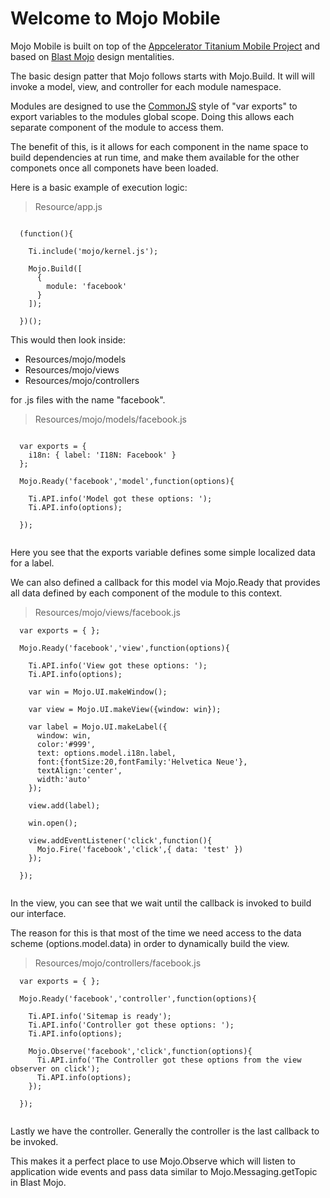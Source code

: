 Welcome to Mojo Mobile
======================

Mojo Mobile is built on top of the [Appcelerator Titanium Mobile Project](http://appcelerator.com) and based on [Blast Mojo](http://blastmojo.com) design mentalities.

The basic design patter that Mojo follows starts with Mojo.Build. It will will invoke a model, view, and controller for each module namespace. 

Modules are designed to use the [CommonJS](http://wiki.commonjs.org/wiki/Modules/1.1) style of "var exports" to export variables to the modules global scope. Doing this allows each separate component of the module to access them.

The benefit of this, is it allows for each component in the name space to build dependencies at run time, and make them available for the other componets once all componets have been loaded.

Here is a basic example of execution logic:

> Resource/app.js

``` 

  (function(){
      
    Ti.include('mojo/kernel.js');
     
    Mojo.Build([
      {
        module: 'facebook'
      }
    ]);    
    
  })();

```

This would then look inside:

* Resources/mojo/models
* Resources/mojo/views
* Resources/mojo/controllers

for .js files with the name "facebook". 

> Resources/mojo/models/facebook.js

```

  var exports = { 
    i18n: { label: 'I18N: Facebook' }    
  }; 

  Mojo.Ready('facebook','model',function(options){
    
    Ti.API.info('Model got these options: ');
    Ti.API.info(options);
    
  });


```

Here you see that the exports variable defines some simple localized data for a label. 

We can also defined a callback for this model via Mojo.Ready that provides all data defined by each component of the module to this context.

> Resources/mojo/views/facebook.js

```  
  var exports = { };

  Mojo.Ready('facebook','view',function(options){
    
    Ti.API.info('View got these options: ');
    Ti.API.info(options);
    
    var win = Mojo.UI.makeWindow();
    
    var view = Mojo.UI.makeView({window: win}); 
    
    var label = Mojo.UI.makeLabel({
      window: win,
      color:'#999',
      text: options.model.i18n.label,
      font:{fontSize:20,fontFamily:'Helvetica Neue'},
      textAlign:'center',
      width:'auto'
    });  
    
    view.add(label);
        
    win.open();
  
    view.addEventListener('click',function(){
      Mojo.Fire('facebook','click',{ data: 'test' })
    });
    
  });
 

```

In the view, you can see that we wait until the callback is invoked to build our interface. 

The reason for this is that most of the time we need access to the data scheme (options.model.data) in order to dynamically build the view.

> Resources/mojo/controllers/facebook.js

```
  var exports = { }; 
  
  Mojo.Ready('facebook','controller',function(options){
    
    Ti.API.info('Sitemap is ready');
    Ti.API.info('Controller got these options: ');
    Ti.API.info(options);
  
    Mojo.Observe('facebook','click',function(options){
      Ti.API.info('The Controller got these options from the view observer on click');
      Ti.API.info(options);
    });  
    
  });
  

```

Lastly we have the controller. Generally the controller is the last callback to be invoked.

This makes it a perfect place to use Mojo.Observe which will listen to application wide events and pass data similar to Mojo.Messaging.getTopic in Blast Mojo.